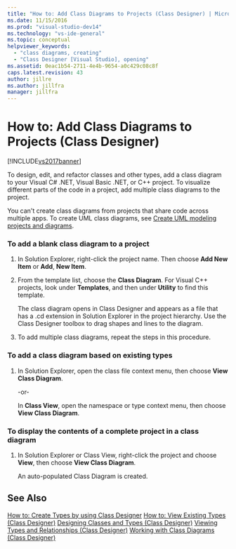 ```yaml
---
title: "How to: Add Class Diagrams to Projects (Class Designer) | Microsoft Docs"
ms.date: 11/15/2016
ms.prod: "visual-studio-dev14"
ms.technology: "vs-ide-general"
ms.topic: conceptual
helpviewer_keywords:
  - "class diagrams, creating"
  - "Class Designer [Visual Studio], opening"
ms.assetid: 0eac1b54-2711-4e4b-9654-a0c429c08c8f
caps.latest.revision: 43
author: jillre
ms.author: jillfra
manager: jillfra
---
```

# How to: Add Class Diagrams to Projects (Class Designer)
[!INCLUDE[vs2017banner](../includes/vs2017banner.md)]

To design, edit, and refactor classes and other types, add a class diagram to your Visual C# .NET, Visual Basic .NET, or C++ project. To visualize different parts of the code in a project, add multiple class diagrams to the project.

 You can't create class diagrams from projects that share code across multiple apps. To create UML class diagrams, see [Create UML modeling projects and diagrams](../modeling/create-uml-modeling-projects-and-diagrams.md).

### To add a blank class diagram to a project

1. In Solution Explorer, right-click the project name. Then choose **Add New Item** or **Add**, **New Item**.

2. From the template list, choose the **Class Diagram**. For Visual C++ projects, look under **Templates**, and then under **Utility** to find this template.

     The class diagram opens in Class Designer and appears as a file that has a .cd extension in Solution Explorer in the project hierarchy. Use the Class Designer toolbox to drag shapes and lines to the diagram.

3. To add multiple class diagrams, repeat the steps in this procedure.

### To add a class diagram based on existing types

1. In Solution Explorer, open the class file context menu, then choose **View Class Diagram**.

     -or-

     In **Class View**, open the namespace or type context menu, then choose **View Class Diagram**.

### To display the contents of a complete project in a class diagram

1. In Solution Explorer or Class View, right-click the project and choose **View**, then choose **View Class Diagram**.

     An auto-populated Class Diagram is created.

## See Also
 [How to: Create Types by using Class Designer](../ide/how-to-create-types-by-using-class-designer.md)
 [How to: View Existing Types (Class Designer)](../ide/how-to-view-existing-types-class-designer.md)
 [Designing Classes and Types (Class Designer)](../ide/designing-classes-and-types-class-designer.md)
 [Viewing Types and Relationships (Class Designer)](../ide/viewing-types-and-relationships-class-designer.md)
 [Working with Class Diagrams (Class Designer)](../ide/working-with-class-diagrams-class-designer.md)

